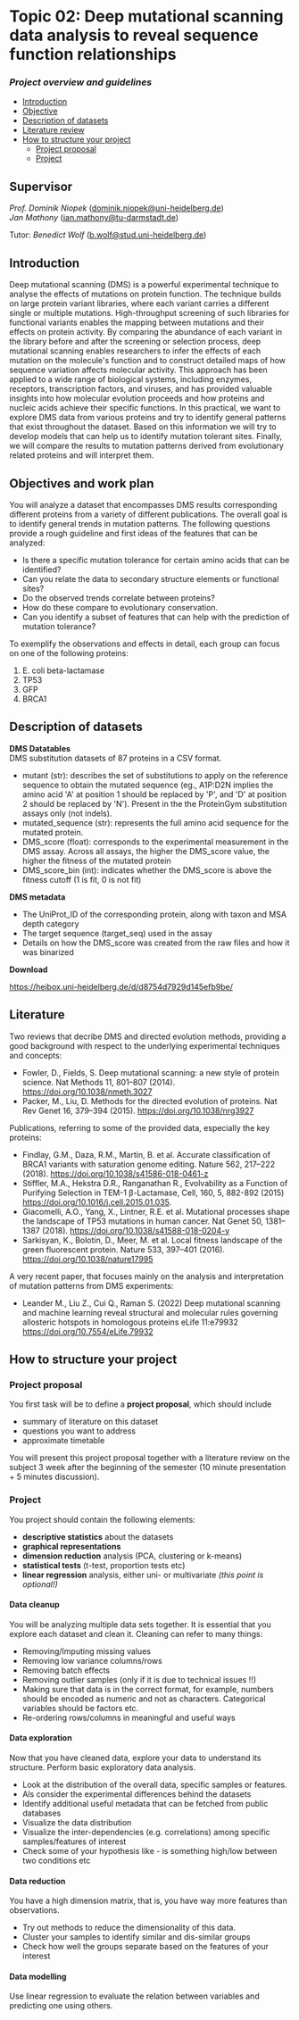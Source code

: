 # Topic 02: Deep mutational scanning data analysis to reveal sequence function relationships

### *Project overview and guidelines*

-   [Introduction](#introduction)
-   [Objective](#objective)
-   [Description of datasets](#description-of-datasets)
-   [Literature review](#literature-review)
-   [How to structure your project](#how-to-structure-your-project)
    -   [Project proposal](#project-proposal)
    -   [Project](#project)

Supervisor
----------

_Prof. Dominik Niopek_  ([dominik.niopek@uni-heidelberg.de](mailto:dominik.niopek@uni-heidelberg.de))  
_Jan Mathony_  ([jan.mathony@tu-darmstadt.de](mailto:jan.mathony@tu-darmstadt.de)) 

Tutor: _Benedict Wolf_ ([b.wolf@stud.uni-heidelberg.de](mailto:b.wolf@stud.uni-heidelberg.de))    


Introduction
------------
Deep mutational scanning (DMS) is a powerful experimental technique to analyse the effects of mutations on protein function. The technique builds on large protein variant libraries, where each variant carries a different single or multiple mutations. High-throughput screening of such libraries for functional variants enables the mapping between mutations and their effects on protein activity.
By comparing the abundance of each variant in the library before and after the screening or selection process, deep mutational scanning enables researchers to infer the effects of each mutation on the molecule's function and to construct detailed maps of how sequence variation affects molecular activity. This approach has been applied to a wide range of biological systems, including enzymes, receptors, transcription factors, and viruses, and has provided valuable insights into how molecular evolution proceeds and how proteins and nucleic acids achieve their specific functions.
In this practical, we want to explore DMS data from various proteins and try to identify general patterns that exist throughout the dataset. Based on this information we will try to develop models that can help us to identify mutation tolerant sites.
Finally, we will compare the results to mutation patterns derived from evolutionary related proteins and will interpret them.

Objectives and work plan
------------------------

You will analyze a dataset that encompasses DMS results corresponding different proteins from a variety of different publications. The overall goal is to identify general trends in mutation patterns. The following questions provide a rough guideline and first ideas of the features that can be analyzed:
- Is there a specific mutation tolerance for certain amino acids that can be identified?
- Can you relate the data to secondary structure elements or functional sites?
- Do the observed trends correlate between proteins?
- How do these compare to evolutionary conservation.
- Can you identify a subset of features that can help with the prediction of mutation tolerance?

To exemplify the observations and effects in detail, each group can focus on one of the following proteins:  
1) E. coli beta-lactamase
2) TP53
3) GFP
4) BRCA1

Description of datasets
-----------------------

**DMS Datatables**  
DMS substitution datasets of 87 proteins in a CSV format.
- mutant (str): describes the set of substitutions to apply on the reference sequence to obtain the mutated sequence (eg., A1P:D2N implies the amino acid 'A' at position 1 should be replaced by 'P', and 'D' at position 2 should be replaced by 'N'). Present in the the ProteinGym substitution assays only (not indels).
- mutated_sequence (str): represents the full amino acid sequence for the mutated protein.
- DMS_score (float): corresponds to the experimental measurement in the DMS assay. Across all assays, the higher the DMS_score value, the higher the fitness of the mutated protein
- DMS_score_bin (int): indicates whether the DMS_score is above the fitness cutoff (1 is fit, 0 is not fit)

**DMS metadata**  
- The UniProt_ID of the corresponding protein, along with taxon and MSA depth category
- The target sequence (target_seq) used in the assay
- Details on how the DMS_score was created from the raw files and how it was binarized

**Download**  

https://heibox.uni-heidelberg.de/d/d8754d7929d145efb9be/


Literature
----------

Two reviews that decribe DMS and directed evolution methods, providing a good background with respect to the underlying experimental techniques and concepts:
- Fowler, D., Fields, S. Deep mutational scanning: a new style of protein science. Nat Methods 11, 801–807 (2014). https://doi.org/10.1038/nmeth.3027
- Packer, M., Liu, D. Methods for the directed evolution of proteins. Nat Rev Genet 16, 379–394 (2015). https://doi.org/10.1038/nrg3927

Publications, referring to some of the provided data, especially the key proteins:
- Findlay, G.M., Daza, R.M., Martin, B. et al. Accurate classification of BRCA1 variants with saturation genome editing. Nature 562, 217–222 (2018). https://doi.org/10.1038/s41586-018-0461-z
- Stiffler, M.A., Hekstra D.R., Ranganathan R., Evolvability as a Function of Purifying Selection in TEM-1 β-Lactamase,
Cell, 160, 5, 882-892 (2015) https://doi.org/10.1016/j.cell.2015.01.035.
- Giacomelli, A.O., Yang, X., Lintner, R.E. et al. Mutational processes shape the landscape of TP53 mutations in human cancer. Nat Genet 50, 1381–1387 (2018). https://doi.org/10.1038/s41588-018-0204-y
- Sarkisyan, K., Bolotin, D., Meer, M. et al. Local fitness landscape of the green fluorescent protein. Nature 533, 397–401 (2016). https://doi.org/10.1038/nature17995

A very recent paper, that focuses mainly on the analysis and interpretation of mutation patterns from DMS experiments:
- Leander M., Liu Z., Cui Q., Raman S. (2022) Deep mutational scanning and machine learning reveal structural and molecular rules governing allosteric hotspots in homologous proteins eLife 11:e79932 https://doi.org/10.7554/eLife.79932



How to structure your project
-----------------------------

### Project proposal

You first task will be to define a **project proposal**, which should
include

-   summary of literature on this dataset
-   questions you want to address
-   approximate timetable

You will present this project proposal together with a literature review
on the subject 3 week after the beginning of the semester (10 minute
presentation + 5 minutes discussion).

### Project

You project should contain the following elements:
- **descriptive statistics** about the datasets
- **graphical representations**
- **dimension reduction** analysis (PCA, clustering or k-means)
- **statistical tests** (t-test, proportion tests etc)
- **linear regression** analysis, either uni- or multivariate _(this point is optional!)_

#### Data cleanup

You will be analyzing multiple data sets together. It is
essential that you explore each dataset and clean it. Cleaning can refer
to many things:

-   Removing/Imputing missing values
-   Removing low variance columns/rows
-   Removing batch effects
-   Removing outlier samples (only if it is due to technical issues !!)
-   Making sure that data is in the correct format, for example, numbers
    should be encoded as numeric and not as characters. Categorical
    variables should be factors etc.
-   Re-ordering rows/columns in meaningful and useful ways

#### Data exploration

Now that you have cleaned data, explore your data to understand its
structure. Perform basic exploratory data analysis.

-   Look at the distribution of the overall data, specific samples or
    features.
-   Als consider the experimental differences behind the datasets
-   Identify additional useful metadata that can be fetched from public databases
-   Visualize the data distribution
-   Visualize the inter-dependencies (e.g. correlations) among specific samples/features of
    interest
-   Check some of your hypothesis like - is something high/low between
    two conditions etc

#### Data reduction

You have a high dimension matrix, that is, you have way more features
 than observations.

-   Try out methods to reduce the dimensionality of this data.
-   Cluster your samples to identify similar and dis-similar groups
-   Check how well the groups separate based on the features of your
    interest

#### Data modelling

Use linear regression to evaluate the relation between variables and predicting one using others.
